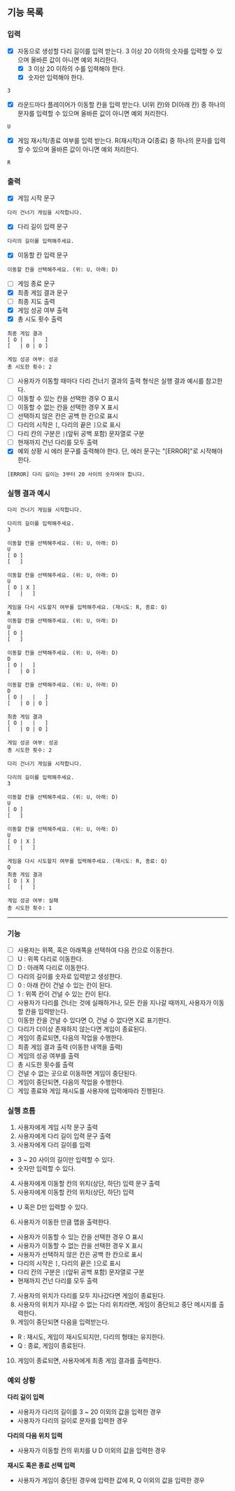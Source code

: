 ## 기능 목록

### 입력

- [x]  자동으로 생성할 다리 길이를 입력 받는다. 3 이상 20 이하의 숫자를 입력할 수 있으며 올바른 값이 아니면 예외 처리한다.
    - [x] 3 이상 20 이하의 수를 입력해야 한다.
    - [x] 숫자만 입력해야 한다.

```
3
```

- [x]  라운드마다 플레이어가 이동할 칸을 입력 받는다. U(위 칸)와 D(아래 칸) 중 하나의 문자를 입력할 수 있으며 올바른 값이 아니면 예외 처리한다.

```
U
```

- [x]  게임 재시작/종료 여부를 입력 받는다. R(재시작)과 Q(종료) 중 하나의 문자를 입력할 수 있으며 올바른 값이 아니면 예외 처리한다.

```
R
```

### 출력

- [x]  게임 시작 문구

```
다리 건너기 게임을 시작합니다.
```

- [x]  다리 길이 입력 문구

```
다리의 길이를 입력해주세요.
```

- [x]  이동할 칸 입력 문구

```
이동할 칸을 선택해주세요. (위: U, 아래: D)
```

- [ ]  게임 종료 문구
  - [x]  최종 게임 결과 문구
  - [ ]  최종 지도 출력
  - [x]  게임 성공 여부 출력
  - [x]  총 시도 횟수 출력

```
최종 게임 결과
[ O |   |   ]
[   | O | O ]

게임 성공 여부: 성공
총 시도한 횟수: 2
```

- [ ]  사용자가 이동할 때마다 다리 건너기 결과의 출력 형식은 실행 결과 예시를 참고한다.
  - [ ]  이동할 수 있는 칸을 선택한 경우 O 표시
  - [ ]  이동할 수 없는 칸을 선택한 경우 X 표시
  - [ ]  선택하지 않은 칸은 공백 한 칸으로 표시
  - [ ]  다리의 시작은 `[`, 다리의 끝은 `]`으로 표시
  - [ ]  다리 칸의 구분은 `|`(앞뒤 공백 포함) 문자열로 구분
  - [ ]  현재까지 건넌 다리를 모두 출력
- [x]  예외 상황 시 에러 문구를 출력해야 한다. 단, 에러 문구는 "[ERROR]"로 시작해야 한다.

```
[ERROR] 다리 길이는 3부터 20 사이의 숫자여야 합니다.
```

### 실행 결과 예시

```
다리 건너기 게임을 시작합니다.

다리의 길이를 입력해주세요.
3

이동할 칸을 선택해주세요. (위: U, 아래: D)
U
[ O ]
[   ]

이동할 칸을 선택해주세요. (위: U, 아래: D)
U
[ O | X ]
[   |   ]

게임을 다시 시도할지 여부를 입력해주세요. (재시도: R, 종료: Q)
R
이동할 칸을 선택해주세요. (위: U, 아래: D)
U
[ O ]
[   ]

이동할 칸을 선택해주세요. (위: U, 아래: D)
D
[ O |   ]
[   | O ]

이동할 칸을 선택해주세요. (위: U, 아래: D)
D
[ O |   |   ]
[   | O | O ]

최종 게임 결과
[ O |   |   ]
[   | O | O ]

게임 성공 여부: 성공
총 시도한 횟수: 2

```

```
다리 건너기 게임을 시작합니다.

다리의 길이를 입력해주세요.
3

이동할 칸을 선택해주세요. (위: U, 아래: D)
U
[ O ]
[   ]

이동할 칸을 선택해주세요. (위: U, 아래: D)
U
[ O | X ]
[   |   ]

게임을 다시 시도할지 여부를 입력해주세요. (재시도: R, 종료: Q)
Q
최종 게임 결과
[ O | X ]
[   |   ]

게임 성공 여부: 실패
총 시도한 횟수: 1

```

---

### 기능

- [ ]  사용자는 위쪽, 혹은 아래쪽을 선택하여 다음 칸으로 이동한다.
  - [ ]  U : 위쪽 다리로 이동한다.
  - [ ]  D : 아래쪽 다리로 이동한다.
- [ ]  다리의 길이를 숫자로 입력받고 생성한다.
  - [ ]  0 : 아래 칸이 건널 수 있는 칸이 된다.
  - [ ]  1 : 위쪽 칸이 건널 수 있는 칸이 된다.
- [ ]  사용자가 다리를 건너는 것에 실패하거나, 모든 칸을 지나갈 때까지, 사용자가 이동할 칸을 입력받는다.
- [ ]  이동한 칸을 건널 수 있다면 O, 건널 수 없다면 X로 표기한다.
- [ ]  다리가 더이상 존재하지 않는다면 게임이 종료된다.
- [ ]  게임이 종료되면, 다음의 작업을 수행한다.
  - [ ]  최종 게임 결과 출력 (이동한 내역을 출력)
  - [ ]  게임의 성공 여부를 출력
  - [ ]  총 시도한 횟수를 출력
- [ ]  건널 수 없는 곳으로 이동하면 게임이 중단된다.
- [ ]  게임이 중단되면, 다음의 작업을 수행한다.
  - [ ]  게임 종료와 게임 재시도를 사용자에 입력에따라 진행된다.

### 실행 흐름

1. 사용자에게 게임 시작 문구 출력
2. 사용자에게 다리 길이 입력 문구 출력
3. 사용자에게 다리 길이를 입력
  - 3 ~ 20 사이의 길이만 입력할 수 있다.
  - 숫자만 입력할 수 있다.
4. 사용자에게 이동할 칸의 위치(상단, 하단) 입력 문구 출력
5. 사용자에게 이동할 칸의 위치(상단, 하단) 입력
  - U 혹은 D만 입력할 수 있다.
6. 사용자가 이동한 만큼 맵을 출력한다.
  - 사용자가 이동할 수 있는 칸을 선택한 경우 O 표시
  - 사용자가 이동할 수 없는 칸을 선택한 경우 X 표시
  - 사용자가 선택하지 않은 칸은 공백 한 칸으로 표시
  - 다리의 시작은 `[`, 다리의 끝은 `]`으로 표시
  - 다리 칸의 구분은 `|`(앞뒤 공백 포함) 문자열로 구분
  - 현재까지 건넌 다리를 모두 출력
7. 사용자의 위치가 다리를 모두 지나갔다면 게임이 종료된다.
8. 사용자의 위치가 지나갈 수 없는 다리 위치라면, 게임이 중단되고 중단 메시지를 출력한다.
9. 게임이 중단되면 다음을 입력받는다.
  - R : 재시도, 게임이 재시도되지만, 다리의 형태는 유지한다.
  - Q : 종료, 게임이 종료된다.
10. 게임이 종료되면, 사용자에게 최종 게임 결과를 출력한다.

### 예외 상황

**다리 길이 입력**

- 사용자가 다리의 길이를 3 ~ 20 이외의 값을 입력한 경우
- 사용자가 다리의 길이로 문자를 입력한 경우

**다리의 다음 위치 입력**

- 사용자가 이동할 칸의 위치를 U D 이외의 값을 입력한 경우

**재시도 혹은 종료 선택 입력**

- 사용자가 게임이 중단된 경우에 입력한 값에 R, Q 이외의 값을 입력한 경우